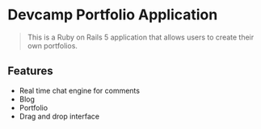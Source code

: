 # Devcamp Portfolio Application

> This is a Ruby on Rails 5 application that allows users to create their own
portfolios.

## Features

- Real time chat engine for comments
- Blog
- Portfolio
- Drag and drop interface
